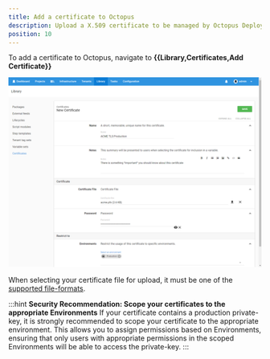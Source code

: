 ```yaml
---
title: Add a certificate to Octopus
description: Upload a X.509 certificate to be managed by Octopus Deploy
position: 10
---
```


To add a certificate to Octopus, navigate to **{{Library,Certificates,Add Certificate}}**

![Add certificate](images/add-certificate.png "width=500")

When selecting your certificate file for upload, it must be one of the [supported file-formats](/docs/deployments/certificates/file-formats.md).

:::hint
**Security Recommendation: Scope your certificates to the appropriate Environments**
If your certificate contains a production private-key, it is strongly recommended to scope your certificate to the appropriate environment.
This allows you to assign permissions based on Environments, ensuring that only users with appropriate permissions in the scoped Environments will be able to access the private-key.
:::
